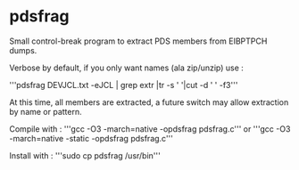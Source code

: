 # pdsfrag
Small control-break program to extract PDS members from EIBPTPCH dumps.

Verbose by default, if you only want names (ala zip/unzip) use :

'''pdsfrag DEVJCL.txt -eJCL | grep extr |tr -s ' '|cut -d ' ' -f3'''

At this time, all members are extracted, a future switch may allow extraction by name or pattern.

Compile with : '''gcc -O3 -march=native -opdsfrag pdsfrag.c'''
or             '''gcc -O3 -march=native -static -opdsfrag pdsfrag.c'''

Install with : '''sudo cp pdsfrag /usr/bin'''

